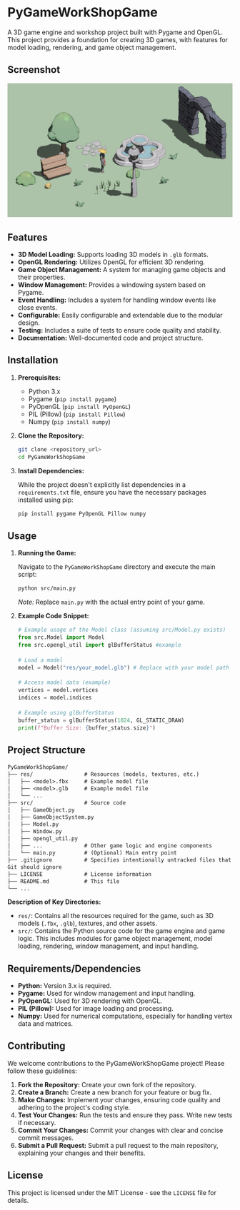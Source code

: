 # PyGameWorkShopGame

A 3D game engine and workshop project built with Pygame and OpenGL. This project provides a foundation for creating 3D games, with features for model loading, rendering, and game object management.

## Screenshot
![](pictures/evening.png)

## Features

*   **3D Model Loading:** Supports loading 3D models in `.glb` formats.
*   **OpenGL Rendering:** Utilizes OpenGL for efficient 3D rendering.
*   **Game Object Management:** A system for managing game objects and their properties.
*   **Window Management:**  Provides a windowing system based on Pygame.
*   **Event Handling:**  Includes a system for handling window events like close events.
*   **Configurable:** Easily configurable and extendable due to the modular design.
*   **Testing:** Includes a suite of tests to ensure code quality and stability.
*   **Documentation:**  Well-documented code and project structure.

## Installation

1.  **Prerequisites:**

    *   Python 3.x
    *   Pygame (`pip install pygame`)
    *   PyOpenGL (`pip install PyOpenGL`)
    *   PIL (Pillow) (`pip install Pillow`)
    *   Numpy (`pip install numpy`)

2.  **Clone the Repository:**

    ```bash
    git clone <repository_url>
    cd PyGameWorkShopGame
    ```

3.  **Install Dependencies:**

    While the project doesn't explicitly list dependencies in a `requirements.txt` file, ensure you have the necessary packages installed using pip:

    ```bash
    pip install pygame PyOpenGL Pillow numpy
    ```

## Usage

1.  **Running the Game:**

    Navigate to the `PyGameWorkShopGame` directory and execute the main script:

    ```bash
    python src/main.py
    ```

    *Note:* Replace `main.py` with the actual entry point of your game.

2.  **Example Code Snippet:**

    ```python
    # Example usage of the Model class (assuming src/Model.py exists)
    from src.Model import Model
    from src.opengl_util import glBufferStatus #example

    # Load a model
    model = Model("res/your_model.glb") # Replace with your model path

    # Access model data (example)
    vertices = model.vertices
    indices = model.indices

    # Example using glBufferStatus
    buffer_status = glBufferStatus(1024, GL_STATIC_DRAW)
    print(f"Buffer Size: {buffer_status.size}")
    ```

## Project Structure

```
PyGameWorkShopGame/
├── res/                # Resources (models, textures, etc.)
│   ├── <model>.fbx     # Example model file
│   ├── <model>.glb     # Example model file
│   └── ...
├── src/                # Source code
│   ├── GameObject.py
│   ├── GameObjectSystem.py
│   ├── Model.py
│   ├── Window.py
│   ├── opengl_util.py
│   ├── ...             # Other game logic and engine components
│   └── main.py         # (Optional) Main entry point
├── .gitignore          # Specifies intentionally untracked files that Git should ignore
├── LICENSE             # License information
├── README.md           # This file
└── ...
```

**Description of Key Directories:**

*   `res/`: Contains all the resources required for the game, such as 3D models (`.fbx`, `.glb`), textures, and other assets.
*   `src/`: Contains the Python source code for the game engine and game logic. This includes modules for game object management, model loading, rendering, window management, and input handling.

## Requirements/Dependencies

*   **Python:**  Version 3.x is required.
*   **Pygame:** Used for window management and input handling.
*   **PyOpenGL:** Used for 3D rendering with OpenGL.
*   **PIL (Pillow):** Used for image loading and processing.
*   **Numpy:** Used for numerical computations, especially for handling vertex data and matrices.

## Contributing

We welcome contributions to the PyGameWorkShopGame project! Please follow these guidelines:

1.  **Fork the Repository:** Create your own fork of the repository.
2.  **Create a Branch:** Create a new branch for your feature or bug fix.
3.  **Make Changes:** Implement your changes, ensuring code quality and adhering to the project's coding style.
4.  **Test Your Changes:**  Run the tests and ensure they pass.  Write new tests if necessary.
5.  **Commit Your Changes:** Commit your changes with clear and concise commit messages.
6.  **Submit a Pull Request:** Submit a pull request to the main repository, explaining your changes and their benefits.

## License

This project is licensed under the MIT License - see the `LICENSE` file for details.
